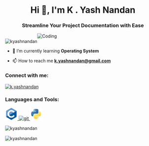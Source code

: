 <h1 align="center">Hi 👋, I'm K . Yash Nandan</h1>
<h3 align="center">Streamline Your Project Documentation with Ease</h3>
<img align="right" alt="Coding" width="400" src="https://cdn.dribbble.com/users/1708816/screenshots/15637256/media/f9826f0af8a49462f048262a8502035b.gif">

<p align="left"> <img src="https://komarev.com/ghpvc/?username=kyashnandan&label=Profile%20views&color=0e75b6&style=flat" alt="kyashnandan" /> </p>

- 🌱 I’m currently learning **Operating System**

- 📫 How to reach me **k.yashnandan@gmail.com**

<h3 align="left">Connect with me:</h3>
<p align="left">
<a href="https://linkedin.com/in/kyashnandan" target="blank"><img align="center" src="https://raw.githubusercontent.com/rahuldkjain/github-profile-readme-generator/master/src/images/icons/Social/linked-in-alt.svg" alt="k.yashnandan" height="30" width="40" /></a>
</p>

<h3 align="left">Languages and Tools:</h3>
<p align="left"> <a href="https://www.cprogramming.com/" target="_blank" rel="noreferrer"> <img src="https://raw.githubusercontent.com/devicons/devicon/master/icons/c/c-original.svg" alt="c" width="40" height="40"/> </a> <a href="https://git-scm.com/" target="_blank" rel="noreferrer"> <img src="https://www.vectorlogo.zone/logos/git-scm/git-scm-icon.svg" alt="git" width="40" height="40"/> </a> <a href="https://www.python.org" target="_blank" rel="noreferrer"> <img src="https://raw.githubusercontent.com/devicons/devicon/master/icons/python/python-original.svg" alt="python" width="40" height="40"/> </a> </p>

<p><img align="center" src="https://github-readme-stats.vercel.app/api/top-langs?username=kyashnandan&show_icons=true&locale=en&layout=compact" alt="kyashnandan" /></p>

<p><img align="center" src="https://github-readme-streak-stats.herokuapp.com/?user=kyashnandan&" alt="kyashnandan" /></p>
